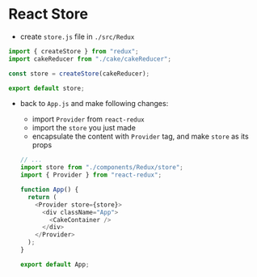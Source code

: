 # React Store

- create `store.js` file in `./src/Redux`

```javascript
import { createStore } from "redux";
import cakeReducer from "./cake/cakeReducer";

const store = createStore(cakeReducer);

export default store;
```

- back to `App.js` and make following changes:

  - import `Provider` from `react-redux`
  - import the `store` you just made
  - encapsulate the content with `Provider` tag, and make `store` as its props

  ```javascript
  // ...
  import store from "./components/Redux/store";
  import { Provider } from "react-redux";

  function App() {
    return (
      <Provider store={store}>
        <div className="App">
          <CakeContainer />
        </div>
      </Provider>
    );
  }

  export default App;
  ```
